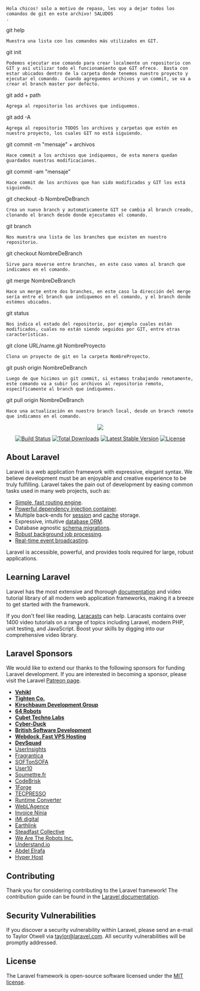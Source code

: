     Hola chicos! solo a motivo de repaso, les voy a dejar todos los comandos de git en este archivo! SALUDOS
    .

git help

    Muestra una lista con los comandos más utilizados en GIT.

git init

    Podemos ejecutar ese comando para crear localmente un repositorio con GIT y así utilizar todo el funcionamiento que GIT ofrece.  Basta con estar ubicados dentro de la carpeta donde tenemos nuestro proyecto y ejecutar el comando.  Cuando agreguemos archivos y un commit, se va a crear el branch master por defecto.

git add + path

    Agrega al repositorio los archivos que indiquemos.

git add -A

    Agrega al repositorio TODOS los archivos y carpetas que estén en nuestro proyecto, los cuales GIT no está siguiendo.

git commit -m "mensaje" + archivos

    Hace commit a los archivos que indiquemos, de esta manera quedan guardados nuestras modificaciones.

git commit -am "mensaje"

    Hace commit de los archivos que han sido modificados y GIT los está siguiendo.

git checkout -b NombreDeBranch

    Crea un nuevo branch y automaticamente GIT se cambia al branch creado, clonando el branch desde donde ejecutamos el comando.

git branch

    Nos muestra una lista de los branches que existen en nuestro repositorio.

git checkout NombreDeBranch

    Sirve para moverse entre branches, en este caso vamos al branch que indicamos en el comando.

git merge NombreDeBranch

    Hace un merge entre dos branches, en este caso la dirección del merge sería entre el branch que indiquemos en el comando, y el branch donde estémos ubicados.

git status

    Nos indica el estado del repositorio, por ejemplo cuales están modificados, cuales no están siendo seguidos por GIT, entre otras características.

git clone URL/name.git NombreProyecto

    Clona un proyecto de git en la carpeta NombreProyecto.

git push origin NombreDeBranch

    Luego de que hicimos un git commit, si estamos trabajando remotamente, este comando va a subir los archivos al repositorio remoto,   específicamente al branch que indiquemos.

git pull origin NombreDeBranch

    Hace una actualización en nuestro branch local, desde un branch remoto que indicamos en el comando.




<p align="center"><img src="https://laravel.com/assets/img/components/logo-laravel.svg"></p>

<p align="center">
<a href="https://travis-ci.org/laravel/framework"><img src="https://travis-ci.org/laravel/framework.svg" alt="Build Status"></a>
<a href="https://packagist.org/packages/laravel/framework"><img src="https://poser.pugx.org/laravel/framework/d/total.svg" alt="Total Downloads"></a>
<a href="https://packagist.org/packages/laravel/framework"><img src="https://poser.pugx.org/laravel/framework/v/stable.svg" alt="Latest Stable Version"></a>
<a href="https://packagist.org/packages/laravel/framework"><img src="https://poser.pugx.org/laravel/framework/license.svg" alt="License"></a>
</p>

## About Laravel

Laravel is a web application framework with expressive, elegant syntax. We believe development must be an enjoyable and creative experience to be truly fulfilling. Laravel takes the pain out of development by easing common tasks used in many web projects, such as:

- [Simple, fast routing engine](https://laravel.com/docs/routing).
- [Powerful dependency injection container](https://laravel.com/docs/container).
- Multiple back-ends for [session](https://laravel.com/docs/session) and [cache](https://laravel.com/docs/cache) storage.
- Expressive, intuitive [database ORM](https://laravel.com/docs/eloquent).
- Database agnostic [schema migrations](https://laravel.com/docs/migrations).
- [Robust background job processing](https://laravel.com/docs/queues).
- [Real-time event broadcasting](https://laravel.com/docs/broadcasting).

Laravel is accessible, powerful, and provides tools required for large, robust applications.

## Learning Laravel

Laravel has the most extensive and thorough [documentation](https://laravel.com/docs) and video tutorial library of all modern web application frameworks, making it a breeze to get started with the framework.

If you don't feel like reading, [Laracasts](https://laracasts.com) can help. Laracasts contains over 1400 video tutorials on a range of topics including Laravel, modern PHP, unit testing, and JavaScript. Boost your skills by digging into our comprehensive video library.

## Laravel Sponsors

We would like to extend our thanks to the following sponsors for funding Laravel development. If you are interested in becoming a sponsor, please visit the Laravel [Patreon page](https://patreon.com/taylorotwell).

- **[Vehikl](https://vehikl.com/)**
- **[Tighten Co.](https://tighten.co)**
- **[Kirschbaum Development Group](https://kirschbaumdevelopment.com)**
- **[64 Robots](https://64robots.com)**
- **[Cubet Techno Labs](https://cubettech.com)**
- **[Cyber-Duck](https://cyber-duck.co.uk)**
- **[British Software Development](https://www.britishsoftware.co)**
- **[Webdock, Fast VPS Hosting](https://www.webdock.io/en)**
- **[DevSquad](https://devsquad.com)**
- [UserInsights](https://userinsights.com)
- [Fragrantica](https://www.fragrantica.com)
- [SOFTonSOFA](https://softonsofa.com/)
- [User10](https://user10.com)
- [Soumettre.fr](https://soumettre.fr/)
- [CodeBrisk](https://codebrisk.com)
- [1Forge](https://1forge.com)
- [TECPRESSO](https://tecpresso.co.jp/)
- [Runtime Converter](http://runtimeconverter.com/)
- [WebL'Agence](https://weblagence.com/)
- [Invoice Ninja](https://www.invoiceninja.com)
- [iMi digital](https://www.imi-digital.de/)
- [Earthlink](https://www.earthlink.ro/)
- [Steadfast Collective](https://steadfastcollective.com/)
- [We Are The Robots Inc.](https://watr.mx/)
- [Understand.io](https://www.understand.io/)
- [Abdel Elrafa](https://abdelelrafa.com)
- [Hyper Host](https://hyper.host)

## Contributing

Thank you for considering contributing to the Laravel framework! The contribution guide can be found in the [Laravel documentation](https://laravel.com/docs/contributions).

## Security Vulnerabilities

If you discover a security vulnerability within Laravel, please send an e-mail to Taylor Otwell via [taylor@laravel.com](mailto:taylor@laravel.com). All security vulnerabilities will be promptly addressed.

## License

The Laravel framework is open-source software licensed under the [MIT license](https://opensource.org/licenses/MIT).
